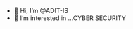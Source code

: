 - 👋 Hi, I’m @ADIT-IS
- 👀 I’m interested in ...CYBER SECURITY


<!---
ADIT-IS/ADIT-IS is a ✨ special ✨ repository because its `README.md` (this file) appears on your GitHub profile.
You can click the Preview link to take a look at your changes.
--->
